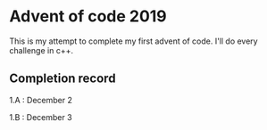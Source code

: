 # Advent of code 2019
This is my attempt to complete my first advent of code. I'll do every challenge in c++.

## Completion record

1.A : December 2

1.B : December 3
